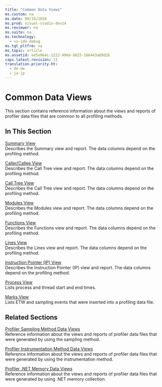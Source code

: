 ```yaml
---
title: "Common Data Views"
ms.custom: na
ms.date: 09/19/2016
ms.prod: visual-studio-dev14
ms.reviewer: na
ms.suite: na
ms.technology: 
  - vs-ide-debug
ms.tgt_pltfrm: na
ms.topic: article
ms.assetid: ee5e964c-1222-496d-b825-166443a89d2b
caps.latest.revision: 11
translation.priority.ht: 
  - de-de
  - ja-jp
---
```

# Common Data Views
This section contains reference information about the views and reports of profiler data files that are common to all profiling methods.  
  
## In This Section  
 [Summary View](../vs140/Summary-View.md)  
 Describes the Summary view and report. The data columns depend on the profiling method.  
  
 [Caller/Callee View](../vs140/Caller-Callee-View.md)  
 Describes the Call Tree view and report. The data columns depend on the profiling method.  
  
 [Call Tree View](../vs140/Call-Tree-View.md)  
 Describes the Call Tree view and report. The data columns depend on the profiling method.  
  
 [Modules View](../vs140/Modules-View.md)  
 Describes the Modules view and report. The data columns depend on the profiling method.  
  
 [Functions View](../vs140/Functions-View.md)  
 Describes the Functions view and report. The data columns depend on the profiling method.  
  
 [Lines View](../vs140/Lines-View.md)  
 Describes the Lines view and report. The data columns depend on the profiling method.  
  
 [Instruction Pointer (IP) View](../vs140/Instruction-Pointers--IPs--View.md)  
 Describes the Instruction Pointer (IP) view and report. The data columns depend on the profiling method.  
  
 [Process View](../vs140/Process-View.md)  
 Lists process and thread start and end times.  
  
 [Marks View](../vs140/Marks-View.md)  
 Lists ETW and sampling events that were inserted into a profiling data file.  
  
## Related Sections  
 [Profiler Sampling Method Data Views](../vs140/Profiler-Sampling-Method-Data-Views.md)  
 Reference information about the views and reports of profiler data files that were generated by using the sampling method.  
  
 [Profiler Instrumentation Method Data Views](../vs140/Instrumentation-Method-Data-Views.md)  
 Reference information about the views and reports of profiler data files that were generated by using the instrumentation method.  
  
 [Profiler .NET Memory Data Views](../vs140/.NET-Memory-Data-Views.md)  
 Reference information about the views and reports of profiler data files that were generated by using .NET memory collection.